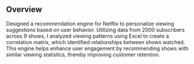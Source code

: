 ## Overview
Designed a recommendation engine for Netflix to personalize viewing suggestions based on user behavior. Utilizing data from 2000 subscribers across 9 shows, I analyzed viewing patterns using Excel to create a correlation matrix, which identified relationships between shows watched. This engine helps enhance user engagement by recommending shows with similar viewing statistics, thereby improving customer retention.

